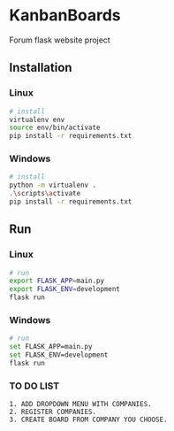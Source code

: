 # KanbanBoards
Forum flask website project

## Installation
### Linux
```bash
# install 
virtualenv env
source env/bin/activate
pip install -r requirements.txt
```
### Windows
```bash
# install  
python -m virtualenv .
.\scripts\activate
pip install -r requirements.txt
```

## Run
### Linux
```bash
# run
export FLASK_APP=main.py
export FLASK_ENV=development
flask run
```
### Windows
```bash
# run
set FLASK_APP=main.py
set FLASK_ENV=development
flask run
```

### TO DO LIST

	1. ADD DROPDOWN MENU WITH COMPANIES.
	2. REGISTER COMPANIES.
	3. CREATE BOARD FROM COMPANY YOU CHOOSE.
####
